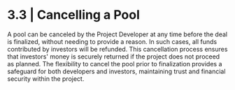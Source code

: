 # 3.3 | Cancelling a Pool

A pool can be canceled by the Project Developer at any time before the deal is finalized, without needing to provide a reason. In such cases, all funds contributed by investors will be refunded. This cancellation process ensures that investors' money is securely returned if the project does not proceed as planned. The flexibility to cancel the pool prior to finalization provides a safeguard for both developers and investors, maintaining trust and financial security within the project.
